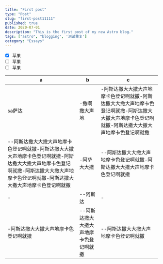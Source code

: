 ```yaml
---
title: "First post"
type: "Post"
slug: "first-post11111"
published: true
date: 2020-07-01
description: "This is the first post of my new Astro blog."
tags: ["astro", "blogging", '测试重复']
category: "Essays"
---
```


- [x] 苹果
- [ ] 苹果
- [ ] 苹果

| a                                                                                                                                                                                          | b                                      | c                                                                                                                                                    |
| ------------------------------------------------------------------------------------------------------------------------------------------------------------------------------------------ | -------------------------------------- | ---------------------------------------------------------------------------------------------------------------------------------------------------- |
| sa萨达                                                                                                                                                                                     | -撒啊撒大声地                          | -阿斯达撒大大撒大声地摩卡色登记啊就撒-阿斯达撒大大撒大声地摩卡色登记啊就撒-阿斯达撒大大撒大声地摩卡色登记啊就撒-阿斯达撒大大撒大声地摩卡色登记啊就撒 |
| --阿斯达撒大大撒大声地摩卡色登记啊就撒-阿斯达撒大大撒大声地摩卡色登记啊就撒-阿斯达撒大大撒大声地摩卡色登记啊就撒-阿斯达撒大大撒大声地摩卡色登记啊就撒-阿斯达撒大大撒大声地摩卡色登记啊就撒 | -阿萨大大撒                            | --阿斯达撒大大撒大声地摩卡色登记啊就撒-阿斯达撒大大撒大声地摩卡色登记啊就撒                                                                          |
| -                                                                                                                                                                                          | --阿斯达                               | -                                                                                                                                                    |
| -阿斯达撒大大撒大声地摩卡色登记啊就撒                                                                                                                                                      | --阿斯达撒大大撒大声地摩卡色登记啊就撒 | --阿斯达撒大大撒大声地摩卡色登记啊就撒                                                                                                               |
